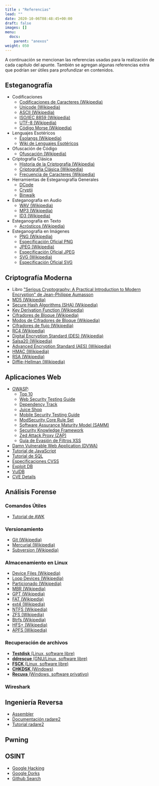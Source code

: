 ```yaml
---
title : "Referencias"
lead: ""
date: 2020-10-06T08:48:45+00:00
draft: false
images: []
menu:
  docs:
    parent: "anexos"
weight: 050
---
```


A continuación se mencionan las referencias usadas para la realización de cada capítulo del apunte. También se agregan algunas referencias extra que podrían ser útiles para profundizar en contenidos.

## Esteganografía

* Codificaciones
  * [Codificaciones de Caracteres (Wikipedia)](https://en.wikipedia.org/wiki/Character_encoding)
  * [Unicode (Wikipedia)](https://en.wikipedia.org/wiki/Unicode)
  * [ASCII (Wikipedia)](https://en.wikipedia.org/wiki/ASCII)
  * [ISO/IEC 8859 (Wikipedia)](https://en.wikipedia.org/wiki/ISO/IEC_8859)
  * [UTF-8 (Wikipedia)](https://en.wikipedia.org/wiki/UTF-8)
  * [Código Morse (Wikipedia)](https://en.wikipedia.org/wiki/Morse_code)
* Lenguajes Esotéricos
  * [Esolangs (Wikipedia)](https://en.wikipedia.org/wiki/Esoteric_programming_language)
  * [Wiki de Lenguajes Esotéricos](https://esolangs.org/wiki/Main_Page)
* Ofuscación de Código
  * [Ofuscación (Wikipedia)](https://en.wikipedia.org/wiki/Obfuscation_(software))
* Criptografía Clásica
  * [Historia de la Criptografía (Wikipedia)](https://en.wikipedia.org/wiki/History_of_cryptography)
  * [Criptografía Clásica (Wikipedia)](https://en.wikipedia.org/wiki/Classical_cipher)
  * [Frecuencia de Caracteres (Wikipedia)](https://en.wikipedia.org/wiki/Letter_frequency)
* Herramientas de Esteganografía Generales
  * [DCode](https://www.dcode.fr)
  * [Cryptii](https://cryptii.com/)
  * [Binwalk](https://github.com/ReFirmLabs/binwalk)
* Esteganografía en Audio
  * [WAV (Wikipedia)](https://en.wikipedia.org/wiki/WAV)
  * [MP3 (Wikipedia)](https://en.wikipedia.org/wiki/MP3)
  * [ID3 (Wikipedia)](https://en.wikipedia.org/wiki/ID3)
* Esteganografía en Texto
  * [Acrósticos (Wikipedia)](https://en.wikipedia.org/wiki/Acrostic)
* Esteganografía en Imágenes
  * [PNG (Wikipedia)](https://en.wikipedia.org/wiki/Portable_Network_Graphics)
  * [Especificación Oficial PNG](https://www.w3.org/TR/PNG/)
  * [JPEG (Wikipedia)](https://en.wikipedia.org/wiki/JPEG)
  * [Especificación Oficial JPEG](https://jpeg.org/jpeg/)
  * [SVG (Wikipedia)](https://en.wikipedia.org/wiki/Scalable_Vector_Graphics)
  * [Especificación Oficial SVG](https://www.w3.org/TR/SVG2/)
  
## Criptografía Moderna

  * Libro ["Serious Cryptography: A Practical Introduction to Modern Encryption" de Jean-Philippe Aumasson](https://www.amazon.com/Serious-Cryptography-Practical-Introduction-Encryption-ebook/dp/B0722MTGQV)
  * [MD5 (Wikipedia)](https://en.wikipedia.org/wiki/MD5)
  * [Secure Hash Algorithms (SHA) (Wikipedia)](https://en.wikipedia.org/wiki/Secure_Hash_Algorithms)
  * [Key Derivation Function (Wikipedia)](https://en.wikipedia.org/wiki/Key_derivation_function)
  * [Cifradores de Bloque (Wikipedia)](https://en.wikipedia.org/wiki/Block_cipher)
  * [Modos de Cifradores de Bloque (Wikipedia)](https://en.wikipedia.org/wiki/Block_cipher_mode_of_operation)
  * [Cifradores de flujo (Wikipedia)](https://en.wikipedia.org/wiki/Stream_cipher)
  * [RC4 (Wikipedia)](https://en.wikipedia.org/wiki/RC4)
  * [Digital Encryption Standard (DES) (Wikipedia)](https://en.wikipedia.org/wiki/DES)
  * [Salsa20 (Wikipedia)](https://en.wikipedia.org/wiki/Salsa20)
  * [Advanced Encryption Standard (AES) (Wikipedia)](https://en.wikipedia.org/wiki/Advanced_Encryption_Standard)
  * [HMAC (Wikipedia)](https://en.wikipedia.org/wiki/HMAC)
  * [RSA (Wikipedia)](https://en.wikipedia.org/wiki/RSA_(cryptosystem))
  * [Diffie-Hellman (Wikipedia)](https://en.wikipedia.org/wiki/Diffie%E2%80%93Hellman_key_exchange)

## Aplicaciones Web

* [OWASP](https://github.com/rapid7/metasploit-framework):
  * [Top 10](https://owasp.org/www-project-top-ten/)
  * [Web Security Testing Guide](https://owasp.org/www-project-web-security-testing-guide/)
  * [Dependency Track](https://owasp.org/www-project-dependency-track/)
  * [Juice Shop](https://owasp.org/www-project-juice-shop/)
  * [Mobile Security Testing Guide](https://owasp.org/www-project-mobile-security-testing-guide/)
  * [ModSecurity Core Rule Set](https://owasp.org/www-project-modsecurity-core-rule-set/)
  * [Software Assurance Maturity Model (SAMM)](https://owasp.org/www-project-samm/)
  * [Security Knowledge Framework](https://owasp.org/www-project-security-knowledge-framework/)
  * [Zed Attack Proxy (ZAP)](https://owasp.org/www-project-zap/)
  * [Guía de Evasión de Filtros XSS](https://owasp.org/www-community/xss-filter-evasion-cheatsheet)
* [Damn Vulnerable Web Application (DVWA)](https://github.com/digininja/DVWA)
* [Tutorial de JavaScript](https://www.w3schools.com/js/DEFAULT.asp)
* [Tutorial de SQL](https://www.w3schools.com/sql/default.asp)
* [Especificaciones CVSS](https://www.first.org/cvss/v3.1/specification-document)
* [Exploit DB](https://www.exploit-db.com/)
* [VulDB](https://vuldb.com/)
* [CVE Details](https://www.cvedetails.com/)

## Análisis Forense

### Comandos Útiles

* [Tutorial de AWK](http://www.hcs.harvard.edu/~dholland/computers/awk.html)

### Versionamiento

* [Git (Wikipedia)](https://en.wikipedia.org/wiki/Git)
* [Mercurial (Wikipedia)](https://en.wikipedia.org/wiki/Mercurial)
* [Subversion (Wikipedia)](https://en.wikipedia.org/wiki/Apache_Subversion)

### Almacenamiento en Linux

* [Device Files (Wikipedia)](https://en.wikipedia.org/wiki/Device_file)
* [Loop Devices (Wikipedia)](https://en.wikipedia.org/wiki/Loop_device)
* [Particionado (Wikipedia)](https://en.wikipedia.org/wiki/Disk_partitioning)
* [MBR (Wikipedia)](https://en.wikipedia.org/wiki/Master_boot_record)
* [GPT (Wikipedia)](https://en.wikipedia.org/wiki/GUID_Partition_Table)
* [FAT (Wikipedia)](https://en.wikipedia.org/wiki/File_Allocation_Table)
* [ext4 (Wikipedia)](https://en.wikipedia.org/wiki/Ext4)
* [NTFS (Wikipedia)](https://en.wikipedia.org/wiki/NTFS)
* [ZFS (Wikipedia)](https://en.wikipedia.org/wiki/ZFS)
* [Btrfs (Wikipedia)](https://en.wikipedia.org/wiki/Btrfs)
* [HFS+ (Wikipedia)](https://en.wikipedia.org/wiki/HFS_Plus)
* [APFS (Wikipedia)](https://en.wikipedia.org/wiki/Apple_File_System)

### Recuperación de archivos

* [**Testdisk** (Linux, software libre)](https://www.cgsecurity.org/wiki/TestDisk)
* [**ddrescue** (GNU/Linux, software libre)](https://www.gnu.org/software/ddrescue/)
* [**FSCK** (Linux, software libre)](https://en.wikipedia.org/wiki/Fsck)
* [**CHKDSK** (Windows)](https://en.wikipedia.org/wiki/CHKDSK)
* [**Recuva** (Windows, software privativo)](https://www.ccleaner.com/recuva)

### Wireshark

## Ingeniería Reversa

* [Assembler](https://www.tutorialspoint.com/assembly_programming/index.htm)
* [Documentación radare2](https://book.rada.re/index.html)
* [Tutorial radare2](https://www.megabeets.net/a-journey-into-radare-2-part-1/)

## Pwning

## OSINT

* [Google Hacking](https://en.wikipedia.org/wiki/Google_hacking)
* [Google Dorks](https://gbhackers.com/latest-google-dorks-list/)
* [Github Search](https://github.com/search/advanced)
